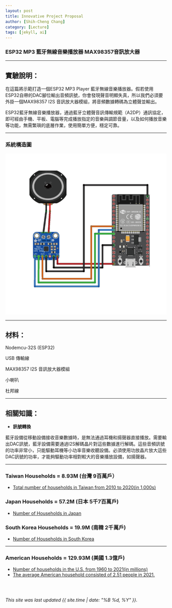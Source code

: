 ```yaml
---
layout: post
title: Innovative Project Proposal
author: [Shih-Cheng Chang]
category: [Lecture]
tags: [jekyll, ai]
---
```


### ESP32 MP3 藍牙無線音樂播放器 MAX98357音訊放大器

---
## 實驗說明：

在這篇將示範打造一個ESP32 MP3 Player 藍牙無線音樂播放器。假若使用ESP32自帶的DAC腳位輸出音頻訊號，你會發現聲音明顯失真，所以我們必須要外掛一個MAX98357 I2S 音訊放大器模組，將音頻數據轉碼為立體聲並輸出。

ESP32藍牙無線音樂播放器，通過藍牙立體聲音訊傳輸規範（A2DP）通訊協定，即可經由手機、平板、電腦等完成播放指定的音樂與調節音量，以及如何播放音樂等功能，無需繁瑣的底層作業，使用簡單方便，穩定可靠。

---
### 系統構造圖
![](https://raw.githubusercontent.com/PinLe1920/MCU-project/dd039869a8dde632b0808813daa4bca04184f935/images/ESP32_10033-1.png)

---
## 材料：

Nodemcu-32S (ESP32)

USB 傳輸線

MAX98357 I2S 音訊放大器模組

小喇叭

杜邦線

---
## 相關知識：
* **訊號轉換**

藍牙設備從移動設備接收音樂數據時，是無法通過耳機和揚聲器直接播放。需要輸出DAC訊號，藍牙設備需要通過I2S解碼晶片對這些數據進行解碼。這些音頻訊號的功率非常小，只能驅動耳機等小功率音樂收聽設備。必須使用功放晶片放大這些DAC訊號的功率，才能夠驅動功率相對較大的音樂播放設備，如揚聲器。

---
### Taiwan Households = 8.93M (台灣 9百萬戶）
* [Total number of households in Taiwan from 2010 to 2020(in 1,000s)](https://www.statista.com/statistics/330804/taiwan-national-total-number-of-households/#:~:text=By%20the%20end%20of%202020,households%20in%20the%20previous%20year.)

### Japan Households = 57.2M (日本 5千7百萬戶)
* [Number of Households in Japan](https://www.helgilibrary.com/indicators/number-of-households/japan/) 

### South Korea Households = 19.9M (南韓 2千萬戶)
* [Number of Households in South Korea](https://www.helgilibrary.com/indicators/number-of-households/south-korea/)

---
### American Households = 129.93M (美國 1.3億戶)
* [Number of households in the U.S. from 1960 to 2021(in millions)](https://www.statista.com/statistics/183635/number-of-households-in-the-us/)<br>
* [The average American household consisted of 2.51 people in 2021.](https://www.statista.com/statistics/183648/average-size-of-households-in-the-us/)<br>



<br>
<br>

*This site was last updated {{ site.time | date: "%B %d, %Y" }}.*


